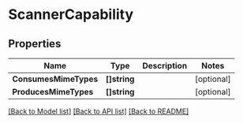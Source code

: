 # ScannerCapability

## Properties

Name | Type | Description | Notes
------------ | ------------- | ------------- | -------------
**ConsumesMimeTypes** | **[]string** |  | [optional] 
**ProducesMimeTypes** | **[]string** |  | [optional] 

[[Back to Model list]](../README.md#documentation-for-models) [[Back to API list]](../README.md#documentation-for-api-endpoints) [[Back to README]](../README.md)


